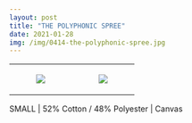 ```yaml
---
layout: post
title: "THE POLYPHONIC SPREE"
date: 2021-01-28
img: /img/0414-the-polyphonic-spree.jpg
---
```




<table style="width:100%;"><tr><td style="vertical-align:top;">
      <figure class="tmblr-full" data-orig-height="2048" data-orig-width="1365" data-orig-src="https://concertshirts.netlify.app/shirts/0414/0414-01.jpg"><img src="https://64.media.tumblr.com/96774046f9351c56470ff37903b8e322/0b39856a031de556-31/s540x810/ceed125c4462f2288680ee7dd180dfe4c30045f6.jpg" data-orig-height="2048" data-orig-width="1365" data-orig-src="https://concertshirts.netlify.app/shirts/0414/0414-01.jpg"/></figure></td>
    <td style="vertical-align:top;">
      <figure class="tmblr-full" data-orig-height="2048" data-orig-width="1365" data-orig-src="https://concertshirts.netlify.app/shirts/0414/0414-02.jpg"><img src="https://64.media.tumblr.com/6a80290366b10cd3c97740b8e7deec89/0b39856a031de556-51/s540x810/dffe54a25409db1afe61e4a3434642be74468ecd.jpg" data-orig-height="2048" data-orig-width="1365" data-orig-src="https://concertshirts.netlify.app/shirts/0414/0414-02.jpg"/></figure></td>
  </tr></table><p>
  SMALL | 52% Cotton / 48% Polyester | Canvas
</p>
